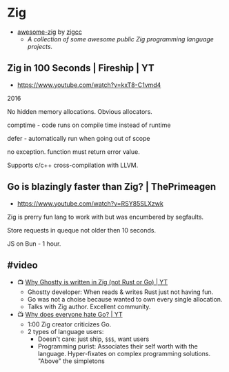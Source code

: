# Zig

- [awesome-zig](https://github.com/zigcc/awesome-zig) by [zigcc](https://github.com/zigcc)
	- _A collection of some awesome public Zig programming language projects._

## Zig in 100 Seconds | Fireship |  YT

- https://www.youtube.com/watch?v=kxT8-C1vmd4

2016

No hidden memory allocations.
Obvious allocators.

comptime - code runs on compile time instead of runtime

defer - automatically run when going out of scope

no exception. function must return error value.

Supports c/c++ cross-compilation with LLVM.

## Go is blazingly faster than Zig? | ThePrimeagen

- https://www.youtube.com/watch?v=RSY85SLXzwk

Zig is prerry fun lang to work with but was encumbered by segfaults.

Store requests in queque not older then 10 seconds.

JS on Bun - 1 hour.

## #video

- :tv: [Why Ghostty is written in Zig (not Rust or Go) | YT](https://www.youtube.com/watch?v=dJ5-41u-e7k)
	- Ghostty developer: When reads & writes Rust just not having fun.
	- Go was not a choise because wanted to own every single allocation.
	- Talks with Zig author. Excellent community.
- :tv: [Why does everyone hate Go? | YT](https://www.youtube.com/watch?v=VVb65xABTWw)
	- 1:00 Zig creator criticizes Go.
	- 2 types of language users:
		- Doesn't care: just ship, `$$$`, want users
		- Programming purist: Associates their self worth with the language. Hyper-fixates on complex programming solutions. "Above" the simpletons